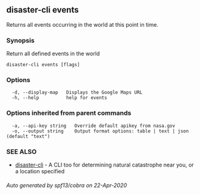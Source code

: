 ## disaster-cli events

Returns all events occurring in the world at this point in time.

### Synopsis

Return all defined events in the world

```
disaster-cli events [flags]
```

### Options

```
  -d, --display-map   Displays the Google Maps URL
  -h, --help          help for events
```

### Options inherited from parent commands

```
  -a, --api-key string   Override default apikey from nasa.gov
  -o, --output string    Output format options: table | text | json (default "text")
```

### SEE ALSO

* [disaster-cli](disaster-cli.md)	 - A CLI too for determining natural catastrophe near you, or a location specified

###### Auto generated by spf13/cobra on 22-Apr-2020

